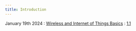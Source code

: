 ```yaml
---
title: Introduction
---
```


January 19th 2024
: [Wireless and Internet of Things Basics](#)
  : [1.1](#)


